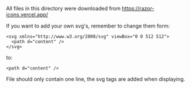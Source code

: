 All files in this directory were downloaded from https://razor-icons.vercel.app/

If you want to add your own svg's, remember to change them form:

    <svg xmlns="http://www.w3.org/2000/svg" viewBox="0 0 512 512">
      <path d="content" />
    </svg>

to:

    <path d="content" />

File should only contain one line, the svg tags are added when displaying.